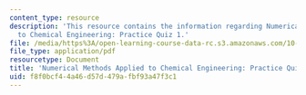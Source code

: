 ```yaml
---
content_type: resource
description: 'This resource contains the information regarding Numerical Methods Applied
  to Chemical Engineering: Practice Quiz 1.'
file: /media/https%3A/open-learning-course-data-rc.s3.amazonaws.com/10-34-numerical-methods-applied-to-chemical-engineering-fall-2015/f8f0bcf44a46d57d479afbf93a47f3c1_MIT10_34F15_Quiz1.pdf
file_type: application/pdf
resourcetype: Document
title: 'Numerical Methods Applied to Chemical Engineering: Practice Quiz 1'
uid: f8f0bcf4-4a46-d57d-479a-fbf93a47f3c1
---
```

